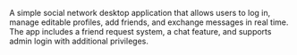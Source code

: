 A simple social network desktop application that allows users to log in, manage editable profiles, add friends, and exchange messages in real time. The app includes a friend request system, a chat feature, and supports admin login with additional privileges.

